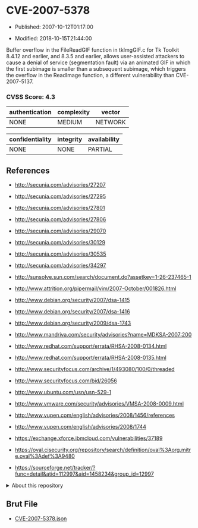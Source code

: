 # CVE-2007-5378

- Published: 2007-10-12T01:17:00

- Modified: 2018-10-15T21:44:00

Buffer overflow in the FileReadGIF function in tkImgGIF.c for Tk Toolkit 8.4.12 and earlier, and 8.3.5 and earlier, allows user-assisted attackers to cause a denial of service (segmentation fault) via an animated GIF in which the first subimage is smaller than a subsequent subimage, which triggers the overflow in the ReadImage function, a different vulnerability than CVE-2007-5137.

### CVSS Score: **4.3**

| authentication | complexity | vector |
| --- | --- | --- |
| NONE | MEDIUM | NETWORK |

| confidentiality | integrity | availability |
| --- | --- | --- |
| NONE | NONE | PARTIAL |

## References

* http://secunia.com/advisories/27207

* http://secunia.com/advisories/27295

* http://secunia.com/advisories/27801

* http://secunia.com/advisories/27806

* http://secunia.com/advisories/29070

* http://secunia.com/advisories/30129

* http://secunia.com/advisories/30535

* http://secunia.com/advisories/34297

* http://sunsolve.sun.com/search/document.do?assetkey=1-26-237465-1

* http://www.attrition.org/pipermail/vim/2007-October/001826.html

* http://www.debian.org/security/2007/dsa-1415

* http://www.debian.org/security/2007/dsa-1416

* http://www.debian.org/security/2009/dsa-1743

* http://www.mandriva.com/security/advisories?name=MDKSA-2007:200

* http://www.redhat.com/support/errata/RHSA-2008-0134.html

* http://www.redhat.com/support/errata/RHSA-2008-0135.html

* http://www.securityfocus.com/archive/1/493080/100/0/threaded

* http://www.securityfocus.com/bid/26056

* http://www.ubuntu.com/usn/usn-529-1

* http://www.vmware.com/security/advisories/VMSA-2008-0009.html

* http://www.vupen.com/english/advisories/2008/1456/references

* http://www.vupen.com/english/advisories/2008/1744

* https://exchange.xforce.ibmcloud.com/vulnerabilities/37189

* https://oval.cisecurity.org/repository/search/definition/oval%3Aorg.mitre.oval%3Adef%3A9480

* https://sourceforge.net/tracker/?func=detail&atid=112997&aid=1458234&group_id=12997

<details>
<summary>About this repository</summary> 

  This repository is part of the project [Live Hack CVE](https://github.com/Live-Hack-CVE). Main website can be found [www.live-hack.org](https://www.live-hack.org) 
  
  Made by [Sn0wAlice](https://github.com/Sn0wAlice) for the people that care about security and need to have a feed of the latest CVEs. Hope you enjoy it, don't forget to star the repo and follow me on [Twitter](https://twitter.com/Sn0wAlice) and [Github](https://github.com/Sn0wAlice). And that is my [personnal website](https://www.alice-snow.me/)

  - [Home Page](https://github.com/Live-Hack-CVE)
  - [Framework](https://github.com/Live-Hack-CVE/cve-framework)
  - [CVE database](https://github.com/Live-Hack-CVE/full_database)
  - [Changelog](https://github.com/Live-Hack-CVE/Changelog)
</details>

## Brut File

* [CVE-2007-5378.json](https://raw.githubusercontent.com/Live-Hack-CVE/full_database/main/cves/2007/CVE-2007-5378.json)

